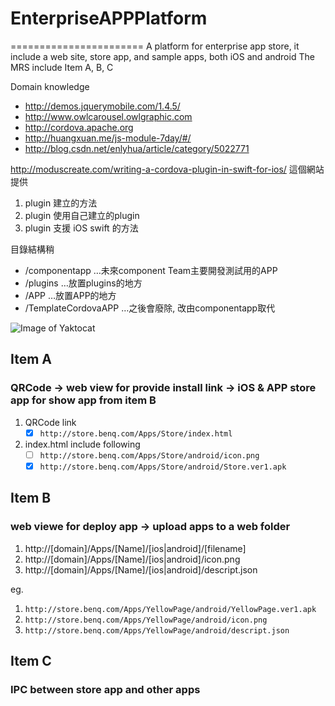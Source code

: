 # EnterpriseAPPPlatform
=======================
A platform for enterprise app store, it include a web site, store app, and sample apps, both iOS and android
The MRS include Item A, B, C

Domain knowledge
 - http://demos.jquerymobile.com/1.4.5/
 - http://www.owlcarousel.owlgraphic.com
 - http://cordova.apache.org
 - http://huangxuan.me/js-module-7day/#/
 - http://blog.csdn.net/enlyhua/article/category/5022771

http://moduscreate.com/writing-a-cordova-plugin-in-swift-for-ios/
這個網站提供

1. plugin 建立的方法
2. plugin 使用自己建立的plugin
3. plugin 支援 iOS swift 的方法

目錄結構稍
- /componentapp  …未來component Team主要開發測試用的APP
- /plugins              …放置plugins的地方
- /APP                  …放置APP的地方
- /TemplateCordovaAPP …之後會廢除, 改由componentapp取代

![Image of Yaktocat](https://cloud.githubusercontent.com/assets/1924451/15109396/ce744f80-160d-11e6-9558-92e85836c014.png)

Item A
-----------------------

### QRCode -> web view for provide install link -> iOS & APP store app for show app from item B

1. QRCode link
   - [x] `http://store.benq.com/Apps/Store/index.html`
2. index.html include following
   - [ ] `http://store.benq.com/Apps/Store/android/icon.png`
   - [x] `http://store.benq.com/Apps/Store/android/Store.ver1.apk`

Item B
-----------------------

### web viewe for deploy app -> upload apps to a web folder 

1. http://[domain]/Apps/[Name]/[ios|android]/[filename]
2. http://[domain]/Apps/[Name]/[ios|android]/icon.png
3. http://[domain]/Apps/[Name]/[ios|android]/descript.json

eg.

1. `http://store.benq.com/Apps/YellowPage/android/YellowPage.ver1.apk`
2. `http://store.benq.com/Apps/YellowPage/android/icon.png`
3. `http://store.benq.com/Apps/YellowPage/android/descript.json`

Item C
-----------------------

### IPC between store app and other apps
